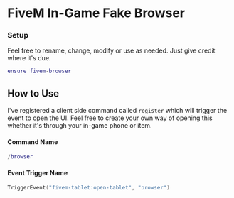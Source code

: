 # FiveM In-Game Fake Browser

### Setup

Feel free to rename, change, modify or use as needed. Just give credit where it's due.
```lua
ensure fivem-browser
```

## How to Use

I've registered a client side command called `register` which will trigger the event to open the UI.
Feel free to create your own way of opening this whether it's through your in-game phone or item.

#### Command Name 
```lua
/browser
```

#### Event Trigger Name 
```lua
TriggerEvent("fivem-tablet:open-tablet", "browser")
```